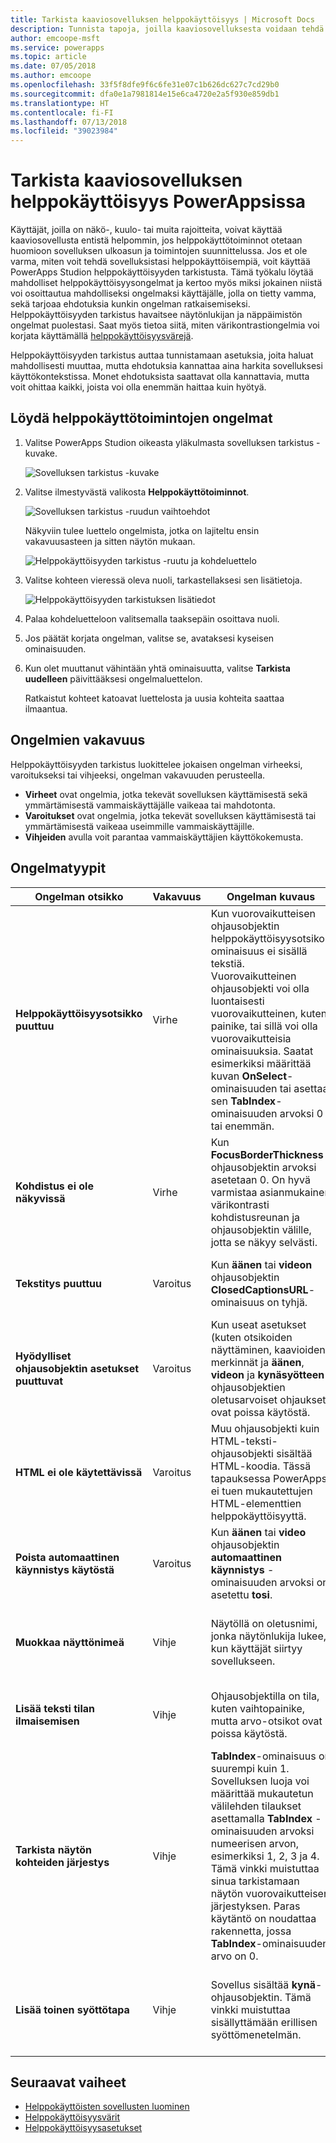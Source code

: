 ```yaml
---
title: Tarkista kaaviosovelluksen helppokäyttöisyys | Microsoft Docs
description: Tunnista tapoja, joilla kaaviosovelluksesta voidaan tehdä helppokäyttöisempi käyttäjille, joilla on näkö-, kuulo- tai muita haittoja
author: emcoope-msft
ms.service: powerapps
ms.topic: article
ms.date: 07/05/2018
ms.author: emcoope
ms.openlocfilehash: 33f5f8dfe9f6c6fe31e07c1b626dc627c7cd29b0
ms.sourcegitcommit: dfa0e1a7981814e15e6ca4720e2a5f930e859db1
ms.translationtype: HT
ms.contentlocale: fi-FI
ms.lasthandoff: 07/13/2018
ms.locfileid: "39023984"
---
```

# <a name="review-a-canvas-app-for-accessibility-in-powerapps"></a>Tarkista kaaviosovelluksen helppokäyttöisyys PowerAppsissa

Käyttäjät, joilla on näkö-, kuulo- tai muita rajoitteita, voivat käyttää kaaviosovellusta entistä helpommin, jos helppokäyttötoiminnot otetaan huomioon sovelluksen ulkoasun ja toimintojen suunnittelussa. Jos et ole varma, miten voit tehdä sovelluksistasi helppokäyttöisempiä, voit käyttää PowerApps Studion helppokäyttöisyyden tarkistusta. Tämä työkalu löytää mahdolliset helppokäyttöisyysongelmat ja kertoo myös miksi jokainen niistä voi osoittautua mahdolliseksi ongelmaksi käyttäjälle, jolla on tietty vamma, sekä tarjoaa ehdotuksia kunkin ongelman ratkaisemiseksi.
Helppokäyttöisyyden tarkistus havaitsee näytönlukijan ja näppäimistön ongelmat puolestasi. Saat myös tietoa siitä, miten värikontrastiongelmia voi korjata käyttämällä [helppokäyttöisyysvärejä](accessible-apps-color.md).

Helppokäyttöisyyden tarkistus auttaa tunnistamaan asetuksia, joita haluat mahdollisesti muuttaa, mutta ehdotuksia kannattaa aina harkita sovelluksesi käyttökontekstissa. Monet ehdotuksista saattavat olla kannattavia, mutta voit ohittaa kaikki, joista voi olla enemmän haittaa kuin hyötyä.

## <a name="find-accessibility-issues"></a>Löydä helppokäyttötoimintojen ongelmat

1. Valitse PowerApps Studion oikeasta yläkulmasta sovelluksen tarkistus -kuvake.

    ![Sovelluksen tarkistus -kuvake](./media/accessibility-checker/app-checker-icon.png)

2. Valitse ilmestyvästä valikosta **Helppokäyttötoiminnot**.

    ![Sovelluksen tarkistus -ruudun vaihtoehdot](./media/accessibility-checker/app-checker-menu.png)

    Näkyviin tulee luettelo ongelmista, jotka on lajiteltu ensin vakavuusasteen ja sitten näytön mukaan.

    ![Helppokäyttöisyyden tarkistus -ruutu ja kohdeluettelo](./media/accessibility-checker/accessibility-checker-pane.png)

3. Valitse kohteen vieressä oleva nuoli, tarkastellaksesi sen lisätietoja.

    ![Helppokäyttöisyyden tarkistuksen lisätiedot](./media/accessibility-checker/details-pane.png)

4. Palaa kohdeluetteloon valitsemalla taaksepäin osoittava nuoli.

5. Jos päätät korjata ongelman, valitse se, avataksesi kyseisen ominaisuuden.

6. Kun olet muuttanut vähintään yhtä ominaisuutta, valitse **Tarkista uudelleen** päivittääksesi ongelmaluettelon.

    Ratkaistut kohteet katoavat luettelosta ja uusia kohteita saattaa ilmaantua.

## <a name="severity-of-issues"></a>Ongelmien vakavuus

Helppokäyttöisyyden tarkistus luokittelee jokaisen ongelman virheeksi, varoitukseksi tai vihjeeksi, ongelman vakavuuden perusteella.

- **Virheet** ovat ongelmia, jotka tekevät sovelluksen käyttämisestä sekä ymmärtämisestä vammaiskäyttäjälle vaikeaa tai mahdotonta.
- **Varoitukset** ovat ongelmia, jotka tekevät sovelluksen käyttämisestä tai ymmärtämisestä vaikeaa useimmille vammaiskäyttäjille.
- **Vihjeiden** avulla voit parantaa vammaiskäyttäjien käyttökokemusta.

## <a name="types-of-issues"></a>Ongelmatyypit

| Ongelman otsikko                            | Vakavuus | Ongelman kuvaus  | Korjaaminen | Korjauksen hyödyt|
| ------------------------------         |:---------| -----| ------|------ |
| **Helppokäyttöisyysotsikko puuttuu**           | Virhe    | Kun vuorovaikutteisen ohjausobjektin helppokäyttöisyysotsikon ominaisuus ei sisällä tekstiä. Vuorovaikutteinen ohjausobjekti voi olla luontaisesti vuorovaikutteinen, kuten painike, tai sillä voi olla vuorovaikutteisia ominaisuuksia. Saatat esimerkiksi määrittää kuvan **OnSelect**-ominaisuuden tai asettaa sen **TabIndex**-ominaisuuden arvoksi 0 tai enemmän.  | Kuvaile kohde muokkaamalla helppokäyttöisyysotsikon ominaisuutta. | Jos helppokäyttöisyysotsikon ominaisuus ei sisällä tekstiä, näkövammainen henkilö ei ymmärrä mitä kuvat ja ohjausobjektit sisältävät. |
| **Kohdistus ei ole näkyvissä**                | Virhe    | Kun **FocusBorderThickness** ohjausobjektin arvoksi asetetaan 0. On hyvä varmistaa asianmukainen värikontrasti kohdistusreunan ja ohjausobjektin välille, jotta se näkyy selvästi. | Muuta **FocusedBorderThickness**-ominaisuuden arvoksi suurempi kuin 0.  | Jos kohdistus ei ole näkyvissä, ihmiset, jotka eivät käytä hiirtä, eivät pysty näkemään sitä käyttäessään sovellusta.   |
| **Tekstitys puuttuu**                   | Varoitus  | Kun **äänen** tai **videon** ohjausobjektin **ClosedCaptionsURL**-ominaisuus on tyhjä. | Aseta**ClosedCaptionsURL**-ominaisuus URL-osoitteeseen tekstityksen aktivoimiseksi. | Ilman tekstitystä, vammaiskäyttäjät eivät välttämättä saa mitään tietoja video- tai äänisegmentistä. |
| **Hyödylliset ohjausobjektin asetukset puuttuvat**   | Varoitus  | Kun useat asetukset (kuten otsikoiden näyttäminen, kaavioiden merkinnät ja **äänen**, **videon** ja **kynäsyötteen** ohjausobjektien oletusarvoiset ohjaukset) ovat poissa käytöstä. | Valitse varoitus ja aseta ominaisuuden arvoksi **tosi**. | Tämän ominaisuusasetuksen muuttaminen antaa käyttäjälle entistä parempia tietoja sovelluksesi ohjausobjektien toiminnasta. |
| **HTML ei ole käytettävissä**           | Varoitus  | Muu ohjausobjekti kuin HTML-teksti-ohjausobjekti sisältää HTML-koodia. Tässä tapauksessa PowerApps ei tuen mukautettujen HTML-elementtien helppokäyttöisyyttä. | Käytä muuta kuin HTML:ä tai poista HTML tästä elementistä. | Sovelluksesi ei toimi oikein eikä sitä voi käyttää, jos lisäät vuorovaikutteisen HTML-elementtejä. |
| **Poista automaattinen käynnistys käytöstä**                 | Varoitus  | Kun **äänen** tai **video** ohjausobjektin **automaattinen käynnistys** -ominaisuuden arvoksi on asetettu **tosi**. | Määritä ohjausobjektin **automaattinen käynnistys** -ominaisuuden arvoksi **epätosi**. | Automaattisesti käynnistyvät video- ja äänitiedostot voivat häiritä käyttäjiä. Anne heidän valita, haluavatko he toistaa tiedoston. |
| **Muokkaa näyttönimeä**                 | Vihje      | Näytöllä on oletusnimi, jonka näytönlukija lukee, kun käyttäjät siirtyy sovellukseen. | Anna näytölle nimi, joka kuvaa sitä, mitä näytössä on tai mihin sitä käytetään.| Sokeat tai heikkonäköiset, tai lukivaikeuksista kärsivät, ovat navigoidessaan riippuvaisia näytönlukijan lukemista näyttönimistä. |
| **Lisää teksti tilan ilmaisemisen**          | Vihje      |  Ohjausobjektilla on tila, kuten vaihtopainike, mutta arvo-otsikot ovat poissa käytöstä. | Määritä **ShowValue**-ominaisuuden ohjausobjektin arvoksi **tosi**, jotta sen tämänhetkinen tila näkyy. | Käyttäjät eivät saa vahvistusta toiminnoistaan, jos ohjausobjektin tila ei tule näkyviin. |
| **Tarkista näytön kohteiden järjestys**| Vihje      | **TabIndex**-ominaisuus on suurempi kuin 1. Sovelluksen luoja voi määrittää mukautetun välilehden tilaukset asettamalla **TabIndex** -ominaisuuden arvoksi numeerisen arvon, esimerkiksi 1, 2, 3 ja 4. Tämä vinkki muistuttaa sinua tarkistamaan näytön vuorovaikutteisen järjestyksen. Paras käytäntö on noudattaa rakennetta, jossa **TabIndex**-ominaisuuden arvo on 0.  | Varmista, että näyttösi elementit vastaavat järjestystä, jossa haluat käydä niitä läpi sarkainta käytettäessä. | Kun näytönlukija lukee sovelluksen osia, niiden pitäisi näkyä siinä järjestyksessä, jossa käyttäjä näkee ne, vähemmän intuitiivisen järjestyksen sijaan.  |
| **Lisää toinen syöttötapa**           | Vihje      | Sovellus sisältää **kynä**-ohjausobjektin. Tämä vinkki muistuttaa sisällyttämään erillisen syöttömenetelmän. | Lisää **tekstisyöte**-ohjausobjekti **kynä**-ohjausobjektin lisäksi taataksesi helppokäyttöisen kokemuksen. | Kaikki käyttäjät eivät voi käyttää kynää ja tarvitsevat toisen tavan tietojen syöttämiseksi (kuten esimerkiksi allekirjoituksen näppäily). |

## <a name="next-steps"></a>Seuraavat vaiheet

- [Helppokäyttöisten sovellusten luominen](accessible-apps.md)
- [Helppokäyttöisyysvärit](accessible-apps-color.md)
- [Helppokäyttöisyysasetukset](controls/properties-accessibility.md)
